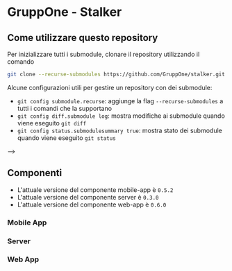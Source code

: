 # GruppOne - Stalker

<!-- TODO scrivere versione di prodotto (è la STESSA della documentazione) -->
<!-- L'attuale versione del prodotto stalker è `` -->

## Come utilizzare questo repository

Per inizializzare tutti i submodule, clonare il repository utilizzando il comando

```bash
git clone --recurse-submodules https://github.com/GruppOne/stalker.git
```

Alcune configurazioni utili per gestire un repository con dei submodule:

- `git config submodule.recurse`: aggiunge la flag `--recurse-submodules` a tutti i comandi che la supportano
- `git config diff.submodule log`: mostra modifiche ai submodule quando viene eseguito `git diff`
- `git config status.submodulesummary true`: mostra stato dei submodule quando viene eseguito `git status`

-->

## Componenti

- L'attuale versione del componente mobile-app è `0.5.2`
- L'attuale versione del componente server è `0.3.0`
- L'attuale versione del componente web-app è `0.6.0`

### Mobile App

<!-- TODO scrivere come si avvia e come si testa la mobile app -->

### Server

<!-- TODO scrivere come si avvia e come si testa Server -->

### Web App

<!-- TODO scrivere come si avvia e come si testa Web App -->
